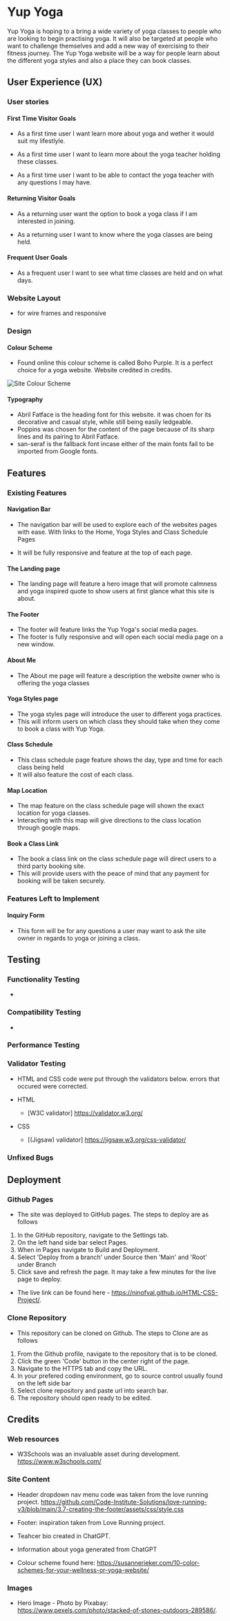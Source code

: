 # Yup Yoga

Yup Yoga is hoping to a bring a wide variety of yoga classes to people who are looking to begin practising yoga. It will also be targeted at people who want to challenge themselves and add a new way of exercising to their fitness journey. The Yup Yoga website will be a way for people learn about the different yoga styles and also a place they can book classes.

## User Experience (UX)

### User stories

#### First Time Visitor Goals

- As a first time user I want learn more about yoga and wether it would suit my lifestlyle.

- As a first time user I want to learn more about the yoga teacher holding these classes.

- As a first time user I want to be able to contact the yoga teacher with any questions I may have.

#### Returning Visitor Goals

- As a returning user want the option to book a yoga class if I am interested in joining.

- As a returning user I want to know where the yoga classes are being held.

#### Frequent User Goals

- As a frequent user I want to see what time classes are held and on what days.

### Website Layout

- for wire frames and responsive

### Design

#### Colour Scheme

- Found online this colour scheme is called Boho Purple. It is a perfect choice for a yoga website. Website credited in credits.

![Site Colour Scheme](media/boho-purple.jpg)

#### Typography

- Abril Fatface is the heading font for this website. it was choen for its decorative and casual style, while still being easily ledgeable.
- Poppins was chosen for the content of the page because of its sharp lines and its pairing to Abril Fatface.
- san-seraf is the fallback font incase either of the main fonts fail to be imported from Google fonts.

## Features

### Existing Features

#### Navigation Bar

- The navigation bar will be used to explore each of the websites pages with ease. With links to the Home, Yoga Styles and Class Schedule Pages

- It will be fully responsive and feature at the top of each page.

#### The Landing page

- The landing page will feature a hero image that will promote calmness and yoga inspired quote to show users at first glance what this site is about.

#### The Footer

- The footer will feature links the Yup Yoga's social media pages.
- The footer is fully responsive and will open each social media page on a new window.

#### About Me

- The About me page will feature a description the website owner who is offering the yoga classes

#### Yoga Styles page

- The yoga styles page will introduce the user to different yoga practices.
- This will inform users on which class they should take when they come to book a class with Yup Yoga.

#### Class Schedule

- This class schedule page feature shows the day, type and time for each class being held
- It will also feature the cost of each class.

#### Map Location

- The map feature on the class schedule page will shown the exact location for yoga classes.
- Interacting with this map will give directions to the class location through google maps.

#### Book a Class Link

- The book a class link on the class schedule page will direct users to a third party booking site.
- This will provide users with the peace of mind that any payment for booking will be taken securely.

### Features Left to Implement

#### Inquiry Form

- This form will be for any questions a user may want to ask the site owner in regards to yoga or joining a class.

## Testing

### Functionality Testing

-

### Compatibility Testing

-

### Performance Testing

### Validator Testing

- HTML and CSS code were put through the validators below. errors that occured were corrected.

- HTML
  - [W3C validator] <https://validator.w3.org/>

- CSS
  - [(Jigsaw) validator] <https://jigsaw.w3.org/css-validator/>

### Unfixed Bugs

## Deployment

### Github Pages

- The site was deployed to GitHub pages. The steps to deploy are as follows

1. In the GitHub repository, navigate to the Settings tab.
2. On the left hand side bar select Pages.
3. When in Pages navigate to Build and Deployment.
4. Select 'Deploy from a branch' under Source then 'Main' and 'Root' under Branch
5. Click save and refresh the page. It may take a few minutes for the live page to deploy.

- The live link can be found here - <https://ninofval.github.io/HTML-CSS-Project/>.

### Clone Repository

- This repository can be cloned on Github. The steps to Clone are as follows

1. From the Github profile, navigate to the repository that is to be cloned.
2. Click the green 'Code' button in the center right of the page.
3. Navigate to the HTTPS tab and copy the URL.
4. In your prefered coding environment, go to source control usually found on the left  side bar
5. Select clone repository and paste url into search bar.
6. The repository should open ready to be edited.

## Credits

### Web resources 

- W3Schools was an invaluable asset during development. <https://www.w3schools.com/>

### Site Content

- Header dropdown nav menu code was taken from the love running project. <https://github.com/Code-Institute-Solutions/love-running-v3/blob/main/3.7-creating-the-footer/assets/css/style.css>

- Footer: inspiration taken from Love Running project.

- Teahcer bio created in ChatGPT.

- Information about yoga generated from ChatGPT

- Colour scheme found here: <https://susannerieker.com/10-color-schemes-for-your-wellness-or-yoga-website/>

### Images

- Hero Image - Photo by Pixabay: <https://www.pexels.com/photo/stacked-of-stones-outdoors-289586/>.
